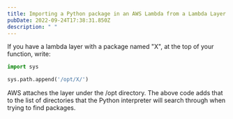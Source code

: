 ```yaml
---
title: Importing a Python package in an AWS Lambda from a Lambda Layer
pubDate: 2022-09-24T17:38:31.850Z
description: " "
---
```

If you have a lambda layer with a package named "X", at the top of your function, write:


```python
import sys

sys.path.append('/opt/X/')
```



A﻿WS attaches the layer under the /opt directory. The above code adds that to the list of directories that the Python interpreter will search through when trying to find packages.
